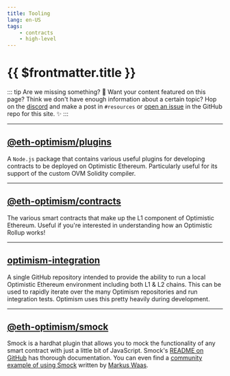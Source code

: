 ```yaml
---
title: Tooling
lang: en-US
tags:
    - contracts
    - high-level
---
```


# {{ $frontmatter.title }}

::: tip Are we missing something? 🧐
Want your content featured on this page?
Think we don't have enough information about a certain topic?
Hop on the [discord](https://discord.gg/5TaAXGn2D8) and make a post in `#resources` or [open an issue](https://github.com/ethereum-optimism/community-hub/issues) in the GitHub repo for this site. ✨
:::

---

## [@eth-optimism/plugins](https://github.com/ethereum-optimism/plugins)

A `Node.js` package that contains various useful plugins for developing contracts to be deployed on Optimistic Ethereum.
Particularly useful for its support of the custom OVM Solidity compiler.

---
## [@eth-optimism/contracts](https://github.com/ethereum-optimism/contracts)
  
The various smart contracts that make up the L1 component of Optimistic Ethereum.
Useful if you're interested in understanding how an Optimistic Rollup works!

---
## [optimism-integration](https://github.com/ethereum-optimism/optimism-integration)

A single GitHub repository intended to provide the ability to run a local Optimistic Ethereum environment including both L1 & L2 chains.
This can be used to rapidly iterate over the many Optimism repositories and run integration tests.
Optimism uses this pretty heavily during development.

---
## [@eth-optimism/smock](https://github.com/ethereum-optimism/smock) 
  
Smock is a hardhat plugin that allows you to mock the functionality of any smart contract with just a little bit of JavaScript.
Smock's [README on GitHub](https://github.com/ethereum-optimism/smock/blob/nu-nu/README.md) has thorough documentation.
You can even find a [community example of using Smock](https://soliditydeveloper.com/smock) written by [Markus Waas](https://soliditydeveloper.com/markuswaas/).
